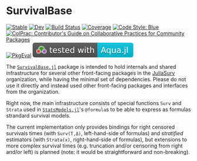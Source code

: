 # SurvivalBase

[![Stable](https://img.shields.io/badge/docs-stable-blue.svg)](https://JuliaSurv.github.io/SurvivalBase.jl/stable/)
[![Dev](https://img.shields.io/badge/docs-dev-blue.svg)](https://JuliaSurv.github.io/SurvivalBase.jl/dev/)
[![Build Status](https://github.com/JuliaSurv/SurvivalBase.jl/actions/workflows/CI.yml/badge.svg?branch=main)](https://github.com/JuliaSurv/SurvivalBase.jl/actions/workflows/CI.yml?query=branch%3Amain)
[![Coverage](https://codecov.io/gh/JuliaSurv/SurvivalBase.jl/branch/main/graph/badge.svg)](https://codecov.io/gh/JuliaSurv/SurvivalBase.jl)
[![Code Style: Blue](https://img.shields.io/badge/code%20style-blue-4495d1.svg)](https://github.com/invenia/BlueStyle)
[![ColPrac: Contributor's Guide on Collaborative Practices for Community Packages](https://img.shields.io/badge/ColPrac-Contributor's%20Guide-blueviolet)](https://github.com/SciML/ColPrac)
[![PkgEval](https://JuliaCI.github.io/NanosoldierReports/pkgeval_badges/S/SurvivalBase.svg)](https://JuliaCI.github.io/NanosoldierReports/pkgeval_badges/S/SurvivalBase.html)
[![Aqua](https://raw.githubusercontent.com/JuliaTesting/Aqua.jl/master/badge.svg)](https://github.com/JuliaTesting/Aqua.jl)


The [`SurvivalBase.jl`](https://github.com/JuliaSurv/SurvivalBase.jl) package is intended to hold internals and shared infrastructure for several other front-facing packages in the [JuliaSurv](https://github.com/JuliaSurv) organization, while having the minimal set of dependencies. Please do not use it directly and instead used other front-facing packages and interfaces from the organization.

Right now, the main infrastructure consists of special functions `Surv` and `Strata` used in [`StatsModels.jl`](https://juliastats.org/StatsModels.jl/stable/api/)'s `@formula`s to be able to express as formulas strandard survival models. 

The current implementation only provides bindings for right censored survivals times (with `Surv(T,Δ)`, left-hand-side of formulas) and *stratified* estimators (with `Strata(x)`, right-hand-side of formulas), but extensions to more complex survival times (e.g. truncation and/or censoring from right and/or left) is planned (note: it would be straightforward and non-breaking). 
